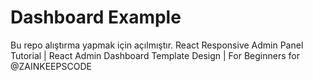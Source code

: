# Dashboard Example

Bu repo alıştırma yapmak için açılmıştır.
React Responsive Admin Panel Tutorial | React Admin Dashboard Template Design | For Beginners  for  @ZAINKEEPSCODE 
